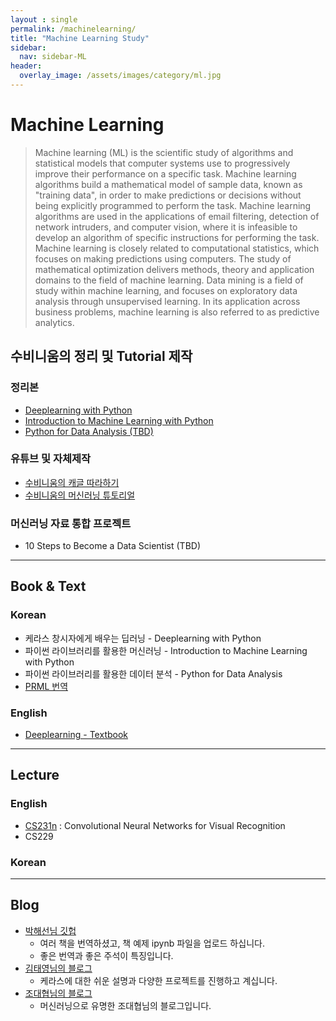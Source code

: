 ```yaml
---
layout : single
permalink: /machinelearning/
title: "Machine Learning Study"
sidebar:
  nav: sidebar-ML
header:
  overlay_image: /assets/images/category/ml.jpg
---
```


# Machine Learning

> Machine learning (ML) is the scientific study of algorithms and statistical models that computer systems use to progressively improve their performance on a specific task. Machine learning algorithms build a mathematical model of sample data, known as "training data", in order to make predictions or decisions without being explicitly programmed to perform the task. Machine learning algorithms are used in the applications of email filtering, detection of network intruders, and computer vision, where it is infeasible to develop an algorithm of specific instructions for performing the task. Machine learning is closely related to computational statistics, which focuses on making predictions using computers. The study of mathematical optimization delivers methods, theory and application domains to the field of machine learning. Data mining is a field of study within machine learning, and focuses on exploratory data analysis through unsupervised learning. In its application across business problems, machine learning is also referred to as predictive analytics.

## 수비니움의 정리 및 Tutorial 제작

### 정리본

- [Deeplearning with Python](/Keras)
- [Introduction to Machine Learning with Python](/MLwithPython)
- [Python for Data Analysis (TBD)](/PythonDA)

### 유튜브 및 자체제작
- [수비니움의 캐글 따라하기](/kaggle_tutorial)
- [수비니움의 머신러닝 튜토리얼](/ML_tutorial)

### 머신러닝 자료 통합 프로젝트

- 10 Steps to Become a Data Scientist (TBD)

---

## Book & Text

### Korean
- 케라스 창시자에게 배우는 딥러닝 - Deeplearning with Python
- 파이썬 라이브러리를 활용한 머신러닝 - Introduction to Machine Learning with Python
- 파이썬 라이브러리를 활용한 데이터 분석 - Python for Data Analysis
- [PRML 번역](https://norman3.github.io/prml/)

### English
- [Deeplearning - Textbook](https://www.deeplearningbook.org/?fbclid=IwAR3r67FGMnve4p1Wdn8K0jMDvdXzsXueYD6OxFTGk8gBBX4st47IZuZKjks)

---

## Lecture

### English
- [CS231n](http://cs231n.stanford.edu/) : Convolutional Neural Networks for Visual Recognition
- CS229

### Korean

---
## Blog
- [박해선님 깃헙](https://github.com/rickiepark)
  - 여러 책을 번역하셨고, 책 예제 ipynb 파일을 업로드 하십니다.
  - 좋은 번역과 좋은 주석이 특징입니다.
- [김태영님의 블로그](https://tykimos.github.io/)
  - 케라스에 대한 쉬운 설명과 다양한 프로젝트를 진행하고 계십니다.
- [조대협님의 블로그](https://bcho.tistory.com/)
  - 머신러닝으로 유명한 조대협님의 블로그입니다.
